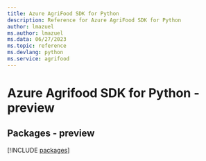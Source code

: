 ```yaml
---
title: Azure AgriFood SDK for Python
description: Reference for Azure AgriFood SDK for Python
author: lmazuel
ms.author: lmazuel
ms.data: 06/27/2023
ms.topic: reference
ms.devlang: python
ms.service: agrifood
---
```

# Azure Agrifood SDK for Python - preview
## Packages - preview
[!INCLUDE [packages](agrifood-index.md)]